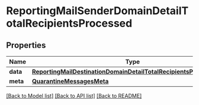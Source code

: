 # ReportingMailSenderDomainDetailTotalRecipientsProcessed

## Properties
Name | Type | Description | Notes
------------ | ------------- | ------------- | -------------
**data** | [**ReportingMailDestinationDomainDetailTotalRecipientsProcessedData**](ReportingMailDestinationDomainDetailTotalRecipientsProcessedData.md) |  | [optional] 
**meta** | [**QuarantineMessagesMeta**](QuarantineMessagesMeta.md) |  | [optional] 

[[Back to Model list]](../README.md#documentation-for-models) [[Back to API list]](../README.md#documentation-for-api-endpoints) [[Back to README]](../README.md)

